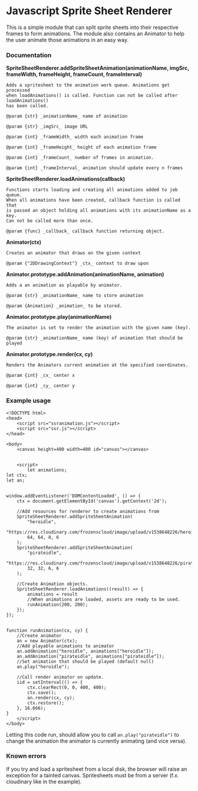 # Javascript Sprite Sheet Renderer

This is a simple module that can split sprite sheets into
their respective frames to form animations. The module 
also contains an Animator to help the user animate those
animations in an easy way. 

### Documentation

__SpriteSheetRenderer.addSpriteSheetAnimation(animationName, imgSrc, frameWidth, frameHeight, frameCount, frameInterval)__

    Adds a spritesheet to the animation work queue. Animations get processed
    when loadAnimations() is called. Function can not be called after loadAnimations()
    has been called.
    
    @param {str} _animationName_ name of animation
    
    @param {str} _imgSrc_ image URL
    
    @param {int} _frameWidth_ width each animation frame
    
    @param {int} _frameHeight_ height of each animation frame
    
    @param {int} _frameCount_ number of frames in animation.
    
    @param {int} _frameInterval_ animation should update every n frames

__SpriteSheetRenderer.loadAnimations(callback)__

    Functions starts loading and creating all animations added to job queue.
    When all animations have been created, callback function is called that
    is passed an object holding all animations with its animationName as a key.
    Can not be called more than once.
    
    @param {func} _callback_ callback function returning object.

__Animator(ctx)__

    Creates an animator that draws on the given context

    @param {"2DDrawingContext"} _ctx_ context to draw upon

__Animator.prototype.addAnimation(animationName, animation)__

    Adds a an animation as playable by animator.

    @param {str} _animationName_ name to store animation

    @param {Animation} _animation_ to be stored.

__Animator.prototype.play(animationName)__ 

    The animator is set to render the animation with the given name (key).

    @param {str} _animationName_ name (key) of animation that should be played


__Animator.prototype.render(cx, cy)__

    Renders the Animators current animation at the specified coordinates.

    @param {int} _cx_ center x

    @param {int} _cy_ center y

### Example usage
```
<!DOCTYPE html>
<head>
    <script src="ssranimation.js"></script>
    <script src="ssr.js"></script>
</head>

<body> 
    <canvas height=400 width=400 id="canvas"></canvas>


    <script>
        let animations;
let ctx;
let an;


window.addEventListener('DOMContentLoaded', () => {
    ctx = document.getElementById('canvas').getContext('2d');
    
    //Add resources for renderer to create animations from
    SpriteSheetRenderer.addSpriteSheetAnimation(
        "heroidle", 
        "https://res.cloudinary.com/frozenscloud/image/upload/v1538648226/heroidle.png", 
        64, 64, 8, 6
    );
    SpriteSheetRenderer.addSpriteSheetAnimation(
        "pirateidle", 
        "https://res.cloudinary.com/frozenscloud/image/upload/v1538648226/pirate1idle.png", 
        32, 32, 6, 6
    );

    //Create Animation objects.
    SpriteSheetRenderer.loadAnimations((result) => { 
        animations = result 
        //When animations are loaded, assets are ready to be used.
        runAnimation(200, 200);
    });
});


function runAnimation(cx, cy) {
    //Create animator
    an = new Animator(ctx);
    //Add playable animations to animator
    an.addAnimation("heroidle", animations["heroidle"]);
    an.addAnimation("pirateidle", animations["pirateidle"]);
    //Set animation that should be played (default null)
    an.play("heroidle");
    
    //Call render animator on update.
    iid = setInterval(() => {
        ctx.clearRect(0, 0, 400, 400);
        ctx.save();
        an.render(cx, cy);
        ctx.restore();
    }, 16.666);
}
    </script>
</body>
```
Letting this code run, should allow you to call `an.play("pirateidle")`
to change the animation the animator is currently animating (and vice versa).

### Known errors

If you try and load a spritesheet from a local disk, the browser will
raise an exception for a tainted canvas. Spritesheets must be from a
server (f.x. cloudinary like in the example).
